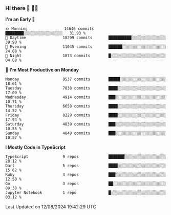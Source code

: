 ### Hi there 👋 🧑‍💻



<!--START_SECTION:waka-->
**I'm an Early 🐤** 

```text
🌞 Morning                14646 commits       ████████░░░░░░░░░░░░░░░░░   31.93 % 
🌆 Daytime                18299 commits       ██████████░░░░░░░░░░░░░░░   39.90 % 
🌃 Evening                11045 commits       ██████░░░░░░░░░░░░░░░░░░░   24.08 % 
🌙 Night                  1873 commits        █░░░░░░░░░░░░░░░░░░░░░░░░   04.08 % 
```
📅 **I'm Most Productive on Monday** 

```text
Monday                   8537 commits        █████░░░░░░░░░░░░░░░░░░░░   18.61 % 
Tuesday                  7838 commits        ████░░░░░░░░░░░░░░░░░░░░░   17.09 % 
Wednesday                4914 commits        ███░░░░░░░░░░░░░░░░░░░░░░   10.71 % 
Thursday                 6658 commits        ████░░░░░░░░░░░░░░░░░░░░░   14.52 % 
Friday                   8229 commits        ████░░░░░░░░░░░░░░░░░░░░░   17.94 % 
Saturday                 4839 commits        ███░░░░░░░░░░░░░░░░░░░░░░   10.55 % 
Sunday                   4848 commits        ███░░░░░░░░░░░░░░░░░░░░░░   10.57 % 
```


**I Mostly Code in TypeScript** 

```text
TypeScript               9 repos             ███████░░░░░░░░░░░░░░░░░░   28.12 % 
Dart                     5 repos             ████░░░░░░░░░░░░░░░░░░░░░   15.62 % 
Ruby                     4 repos             ███░░░░░░░░░░░░░░░░░░░░░░   12.50 % 
Go                       3 repos             ██░░░░░░░░░░░░░░░░░░░░░░░   09.38 % 
Jupyter Notebook         1 repo              █░░░░░░░░░░░░░░░░░░░░░░░░   03.12 % 
```




 Last Updated on 12/06/2024 19:42:29 UTC
<!--END_SECTION:waka-->



